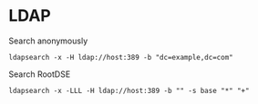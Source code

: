 LDAP
====

Search anonymously

    ldapsearch -x -H ldap://host:389 -b "dc=example,dc=com"

Search RootDSE

    ldapsearch -x -LLL -H ldap://host:389 -b "" -s base "*" "+"

